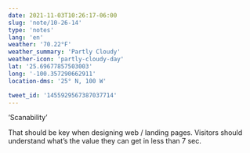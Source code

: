 ```yaml
---
date: 2021-11-03T10:26:17-06:00
slug: 'note/10-26-14'
type: 'notes'
lang: 'en'
weather: '70.22°F'
weather_summary: 'Partly Cloudy'
weather-icon: 'partly-cloudy-day'
lat: '25.69677857503003'
long: '-100.357290662911'
location-dms: '25° N, 100 W'

tweet_id: '1455929567387037714'
---
```

‘Scanability’

That should be key when designing web / landing pages. Visitors should understand what’s the value they can get in less than 7 sec.